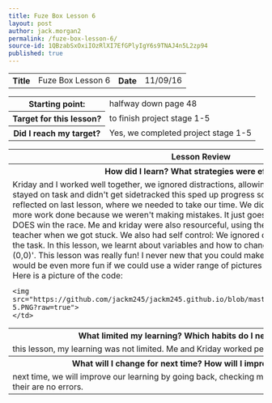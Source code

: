 ```yaml
---
title: Fuze Box Lesson 6
layout: post
author: jack.morgan2
permalink: /fuze-box-lesson-6/
source-id: 1QBzabSxOxiIOzRlXI7EfGPlyIgY6s9TNAJ4n5L2zp94
published: true
---
```

<table>
  <tr>
    <th>Title</th>
    <td>Fuze Box Lesson 6</td>
    <th>Date</th>
    <td>11/09/16</td>
  </tr>
</table>


<table>
  <tr>
  <th>Starting point:</th>
    <td>halfway down page 48</td>
  </tr>
  <tr>
    <th>Target for this lesson?</th>
    <td>to finish project stage 1-5</td>
  </tr>
  <tr>
    <th>Did I reach my target? 
    </th>
    <td>Yes, we completed project stage 1-5</td>
  </tr>
</table>


<table>
  <tr>
    <th>Lesson Review</th>
  </tr>
  <tr>
  <th>How did I learn? What strategies were effective? </th>
  </tr>
  <tr>
    <td>Kriday and I worked well together, we ignored distractions, allowing to focus on coding. We also stayed on task and didn't get sidetracked this sped up  progress so we could learn more. We reflected on last lesson, where we needed to take our time. We did it and it actually made us get more work done because we weren't making mistakes. It just goes to show that slow and steady DOES win the race. Me and kriday were also resourceful, using the internet, a peer or the help of a teacher when we got stuck.  We also had self control: We ignored distractions and just got on with the task. In this lesson, we learnt about variables and how to change the font size using 'fontsclae (0,0)'. This lesson was really fun! I never new that you could make pictures using B.A.S.I.C! It would be even more fun if we could use a wider range of pictures or even make some ourselves! Here is a picture of the code:
    
    
    
    
    <img src="https://github.com/jackm245/jackm245.github.io/blob/master/images/project%20stage%201-5.PNG?raw=true">
    </td>
  </tr>
  <tr>
  <th>What limited my learning? Which habits do I need to work on? </th>
  </tr>
  <tr>
    <td>this lesson, my learning was not limited. Me and Kriday worked perfectly. </td>
  </tr>
  <tr>
    <th>What will I change for next time? How will I improve my learning?</th>
  </tr>
  <tr>
    <td>next time, we will improve our learning by going back, checking my work and making sure that their are no errors.</td>
  </tr>
</table>


